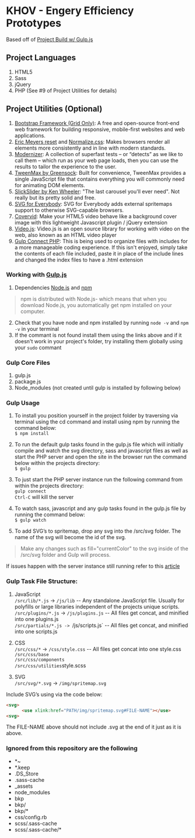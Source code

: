 # KHOV - Engery Efficiency Prototypes
Based off of [Project Build w/ Gulp.js](https://github.com/bulltonic/html-sass-gulp-project)

## Project Languages
1. HTML5
2. Sass
3. jQuery
4. PHP (See #9 of Project Utilities for details)

## Project Utilities (Optional)
1. [Bootstrap Framework (Grid Only)](https://getbootstrap.com/docs/4.0/layout/grid/): A free and open-source front-end web framework for building responsive, mobile-first websites and web applications.
2. [Eric Meyers reset](https://meyerweb.com/eric/tools/css/reset/) and [Normalize.css](https://necolas.github.io/normalize.css/): Makes browsers render all elements more consistently and in line with modern standards.
3. [Modernizer](https://modernizr.com/): A collection of superfast tests – or “detects” as we like to call them – which run as your web page loads, then you can use the results to tailor the experience to the user.
4. [TweenMax by Greensock](https://greensock.com/tweenmax): Built for convenience, TweenMax provides a single JavaScript file that contains everything you will commonly need for animating DOM elements.
5. [SlickSlider by Ken Wheeler](kenwheeler.github.io/slick/): "The last carousel you'll ever need". Not really but its pretty solid and free.
6. [SVG for Everybody](https://jonathantneal.github.io/svg4everybody/): SVG for Everybody adds external spritemaps support to otherwise SVG-capable browsers.
7. [Covervid](http://stefanerickson.github.io/covervid/): Make your HTML5 video behave like a background cover image with this lightweight Javascript plugin / jQuery extension 
8. [Video.js](http://videojs.com/): Video.js is an open source library for working with video on the web, also known as an HTML video player
9. [Gulp Connect PHP](https://github.com/sindresorhus/grunt-php): This is being used to organize files with includes for a more manageable coding experience. If this isn't enjoyed, simply take the contents of each file included, paste it in place of the include lines and changed the index files to have a .html extension

### Working with [Gulp.js](https://gulpjs.com/)
1. Dependencies [Node.js](https://nodejs.org/en/) and [npm](https://www.npmjs.com/get-npm)
> npm is distributed with Node.js- which means that when you download Node.js, you automatically get npm installed on your computer.
2. Check that you have node and npm installed by running `node -v` and `npm -v` in your terminal
3. If the commant is not found install them using the links above and if it doesn't work in your project's folder, try installing them globally using your `sudo` commant

### Gulp Core Files
1. gulp.js
2. package.js
3. Node_modules (not created until gulp is installed by following below)

### Gulp Usage
1. To install you position yourself in the project folder by traversing via terminal using the cd command and install using npm by running the command below:<br />
`$ npm install`

2. To run the default gulp tasks found in the gulp.js file which will initially compile and watch the svg directory, sass and javascript files as well as start the PHP server and open the site in the browser run the command below within the projects directory:<br />
`$ gulp`

3. To just start the PHP server instance run the following command from within the projects directory:<br />
`gulp connect`<br />
`Ctrl-C` will kill the server

4. To watch sass, javascript and any gulp tasks found in the gulp.js file by running the command below:<br />
`$ gulp watch`

5. To add SVG’s to spritemap, drop any svg into the /src/svg folder. The name of the svg will become the id of the svg.<br />
> Make any changes such as fill="currentColor" to the svg inside of the /src/svg folder and Gulp will process.

If issues happen with the server instance still running refer to this [article](https://stackoverflow.com/questions/25608908/stopping-in-built-php-server-on-mac-mavericks-livecode)

### Gulp Task File Structure:

1. JavaScript<br />
`/src/lib/*.js` -> `/js/lib` -- Any standalone JavaScript file. Usually for polyfills or large libraries independent of the projects unique scripts.<br />
`/src/plugins/*.js` -> `/js/plugins.js` -- All files get concat, and minified into one plugins.js<br />
`/src/partials/*.js -> `/js/scripts.js` -- All files get concat, and minified into one scripts.js<br />

2. CSS<br />
`/src/css/*` -> `/css/style.css` -- All files get concat into one style.css<br />
`/src/css/base`<br />
`/src/css/components`<br />
`/src/css/utilities`style.scss <br />

3. SVG<br />
`/src/svg/*.svg` -> `/img/spritemap.svg`<br />

Include SVG’s using via the code below:
``` html
<svg>
      <use xlink:href="PATH/img/spritemap.svg#FILE-NAME"></use>
<svg>
```
The FILE-NAME above should not include .svg at the end of it just as it is above.

### Ignored from this repository are the following
- *~
- *.keep
- .DS_Store
- .sass-cache
- _assets
- node_modules
- bkp
- bkp/
- bkp/*
- css/config.rb
- scss/.sass-cache
- scss/.sass-cache/*
